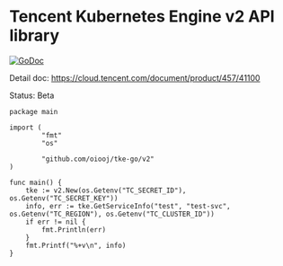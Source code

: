 # Tencent Kubernetes Engine v2 API library

[![GoDoc](https://godoc.org/github.com/oiooj/tke-go?status.svg)](https://godoc.org/github.com/oiooj/tke-go)

Detail doc: https://cloud.tencent.com/document/product/457/41100

Status: Beta


```
package main

import (
        "fmt"
		"os"

        "github.com/oiooj/tke-go/v2"
)

func main() {
	tke := v2.New(os.Getenv("TC_SECRET_ID"), os.Getenv("TC_SECRET_KEY"))
	info, err := tke.GetServiceInfo("test", "test-svc", os.Getenv("TC_REGION"), os.Getenv("TC_CLUSTER_ID"))
	if err != nil {
		fmt.Println(err)
	}
	fmt.Printf("%+v\n", info)
}
```

